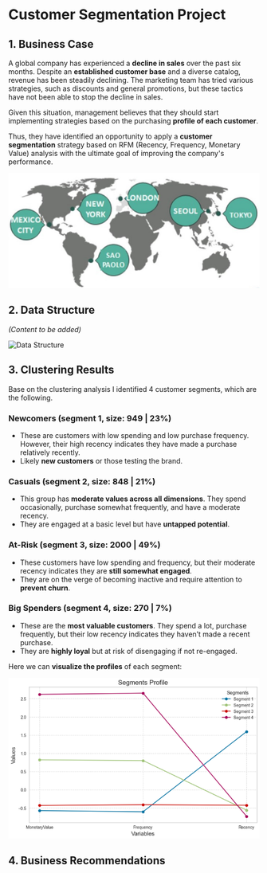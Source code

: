 # Customer Segmentation Project

## 1. Business Case
A global company has experienced a **decline in sales** over the past six months. Despite an **established customer base** and a diverse catalog, revenue has been steadily declining. The marketing team has tried various strategies, such as discounts and general promotions, but these tactics have not been able to stop the decline in sales.

Given this situation, management believes that they should start implementing strategies based on the purchasing **profile of each customer**.

Thus, they have identified an opportunity to apply a **customer segmentation** strategy based on RFM (Recency, Frequency, Monetary Value) analysis with the ultimate goal of improving the company's performance.

![image alt](https://github.com/GeorgeWLZD/customers_segmentation/blob/83c86646cf13101dc99a2701f7d72d6cf74609fe/img/map.jpg)

## 2. Data Structure
*(Content to be added)*

![Data Structure](path/to/your/image.png)

## 3. Clustering Results

Base on the clustering analysis I identified 4 customer segments, which are the following.

### Newcomers (segment 1, size: 949 | 23%)
- These are customers with low spending and low purchase frequency. However, their high recency indicates they have made a purchase relatively recently. 
- Likely **new customers** or those testing the brand.

### Casuals (segment 2, size: 848 | 21%)
- This group has **moderate values across all dimensions**. They spend occasionally, purchase somewhat frequently, and have a moderate recency. 
- They are engaged at a basic level but have **untapped potential**.

### At-Risk (segment 3, size: 2000 | 49%)
- These customers have low spending and frequency, but their moderate recency indicates they are **still somewhat engaged**. 
- They are on the verge of becoming inactive and require attention to **prevent churn**.

### Big Spenders (segment 4, size: 270 | 7%)
- These are the **most valuable customers**. They spend a lot, purchase frequently, but their low recency indicates they haven’t made a recent purchase. 
- They are **highly loyal** but at risk of disengaging if not re-engaged.

Here we can **visualize the profiles** of each segment:

![image alt](https://github.com/GeorgeWLZD/customers_segmentation/blob/c26057d3d4c90e8f58dc4011029b13208979f752/img/segments.png)

## 4. Business Recommendations
